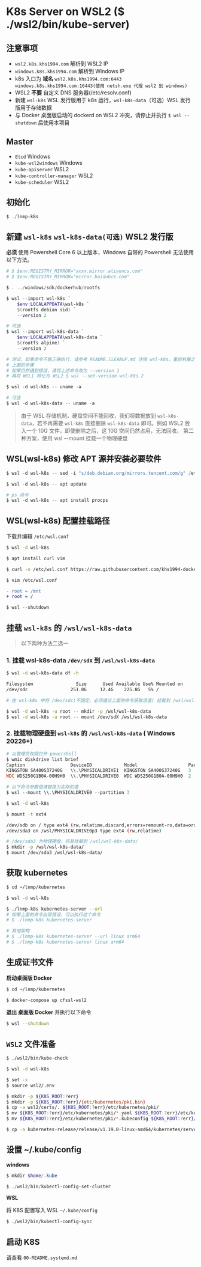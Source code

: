 # K8s Server on WSL2 ($ ./wsl2/bin/kube-server)

## 注意事项

* `wsl2.k8s.khs1994.com` 解析到 WSL2 IP
* `windows.k8s.khs1994.com` 解析到 Windows IP
* k8s 入口为 **域名** `wsl2.k8s.khs1994.com:6443` `windows.k8s.khs1994.com:16443(使用 netsh.exe 代理 wsl2 到 windows)`
* WSL2 **不要** 自定义 DNS 服务器(/etc/resolv.conf)
* 新建 `wsl-k8s` WSL 发行版用于 k8s 运行，`wsl-k8s-data`（可选）WSL 发行版用于存储数据
* 与 Docker 桌面版启动的 dockerd on WSL2 冲突，请停止并执行 `$ wsl --shutdown` 后使用本项目

## Master

* `Etcd` Windows
* `kube-wsl2windows` Windows
* `kube-apiserver` WSL2
* `kube-controller-manager` WSL2
* `kube-scheduler` WSL2

## 初始化

```powershell
$ ./lnmp-k8s
```

## 新建 `wsl-k8s` `wsl-k8s-data(可选)` WSL2 发行版

**必须** 使用 Powershell Core 6 以上版本，Windows 自带的 Powershell 无法使用以下方法。

```powershell
# $ $env:REGISTRY_MIRROR="xxxx.mirror.aliyuncs.com"
# $ $env:REGISTRY_MIRROR="mirror.baidubce.com"

$ . ../windows/sdk/dockerhub/rootfs

$ wsl --import wsl-k8s `
    $env:LOCALAPPDATA\wsl-k8s `
    $(rootfs debian sid) `
    --version 2

# 可选
$ wsl --import wsl-k8s-data `
    $env:LOCALAPPDATA\wsl-k8s-data `
    $(rootfs alpine) `
    --version 2

# 测试，如果命令不能正确执行，请参考 README.CLEANUP.md 注销 wsl-k8s，重启机器之后再次尝试
# 上面的步骤
# 如果仍然遇到错误，请将上述命令改为 --version 1
# 再将 WSL1 转化为 WSL2 $ wsl --set-version wsl-k8s 2

$ wsl -d wsl-k8s -- uname -a

# 可选
$ wsl -d wsl-k8s-data -- uname -a
```

> 由于 WSL 存储机制，硬盘空间不能回收，我们将数据放到 `wsl-k8s-data`，若不再需要 `wsl-k8s` 直接删除 `wsl-k8s-data` 即可。例如 WSL2 放入一个 10G 文件，即使删除之后，这 10G 空间仍然占用，无法回收。
> 第二种方案，使用 wsl --mount 挂载一个物理硬盘

## WSL(wsl-k8s) 修改 APT 源并安装必要软件

```powershell
$ wsl -d wsl-k8s -- sed -i "s/deb.debian.org/mirrors.tencent.com/g" /etc/apt/sources.list

$ wsl -d wsl-k8s -- apt update

# ps 命令
$ wsl -d wsl-k8s -- apt install procps
```

## WSL(wsl-k8s) 配置挂载路径

下载并编辑 `/etc/wsl.conf`

```bash
$ wsl -d wsl-k8s

$ apt install curl vim

$ curl -o /etc/wsl.conf https://raw.githubusercontent.com/khs1994-docker/lnmp/19.03/wsl/config/wsl.conf

$ vim /etc/wsl.conf
```

```diff
- root = /mnt
+ root = /
```

```powershell
$ wsl --shutdown
```

## 挂载 `wsl-k8s` 的 `/wsl/wsl-k8s-data`

> 以下两种方法二选一

### 1. 挂载 wsl-k8s-data `/dev/sdX` 到 `/wsl/wsl-k8s-data`

```bash
$ wsl -d wsl-k8s-data df -h

Filesystem                Size      Used Available Use% Mounted on
/dev/sdc                251.0G     12.4G    225.8G   5% /

# 在 wsl-k8s 中将 /dev/sdc(不固定，必须通过上面的命令获取该值) 挂载到 /wsl/wsl-k8s-data

$ wsl -d wsl-k8s -u root -- mkdir -p /wsl/wsl-k8s-data
$ wsl -d wsl-k8s -u root -- mount /dev/sdX /wsl/wsl-k8s-data
```

### 2. 挂载物理硬盘到 `wsl-k8s` 的 `/wsl/wsl-k8s-data` ( Windows 20226+)

```powershell
# 以管理员权限打开 powershell
$ wmic diskdrive list brief
Caption                 DeviceID            Model                   Partitions  Size
KINGSTON SA400S37240G   \\.\PHYSICALDRIVE1  KINGSTON SA400S37240G   3           240054796800
WDC WDS250G1B0A-00H9H0  \\.\PHYSICALDRIVE0  WDC WDS250G1B0A-00H9H0  2           250056737280

# 以下命令参数值请替换为实际的值
$ wsl --mount \\.\PHYSICALDRIVE0 --partition 3
```

```bash
$ wsl -d wsl-k8s

$ mount -t ext4

/dev/sdb on / type ext4 (rw,relatime,discard,errors=remount-ro,data=ordered)
/dev/sda3 on /wsl/PHYSICALDRIVE0p3 type ext4 (rw,relatime)

# /dev/sda3 为物理硬盘，将其挂载到 /wsl/wsl-k8s-data/
$ mkdir -p /wsl/wsl-k8s-data/
$ mount /dev/sda3 /wsl/wsl-k8s-data/
```

## 获取 kubernetes

```bash
$ cd ~/lnmp/kubernetes

$ wsl -d wsl-k8s

$ ./lnmp-k8s kubernetes-server --url
# 如果上面的命令出现错误，可以执行这个命令
# $ ./lnmp-k8s kubernetes-server

# 其他架构
# $ ./lnmp-k8s kubernetes-server --url linux arm64
# $ ./lnmp-k8s kubernetes-server linux arm64
```

## 生成证书文件

**启动桌面版 Docker**

```bash
$ cd ~/lnmp/kubernetes

$ docker-compose up cfssl-wsl2
```

**退出 桌面版 Docker** 并执行以下命令

```bash
$ wsl --shutdown
```

## `WSL2` 文件准备

```bash
$ ./wsl2/bin/kube-check

$ wsl -d wsl-k8s

$ set -x
$ source wsl2/.env

$ mkdir -p ${K8S_ROOT:?err}
$ mkdir -p ${K8S_ROOT:?err}/{etc/kubernetes/pki,bin}
$ cp -a wsl2/certs/. ${K8S_ROOT:?err}/etc/kubernetes/pki/
$ mv ${K8S_ROOT:?err}/etc/kubernetes/pki/*.yaml ${K8S_ROOT:?err}/etc/kubernetes
$ mv ${K8S_ROOT:?err}/etc/kubernetes/pki/*.kubeconfig ${K8S_ROOT:?err}/etc/kubernetes

$ cp -a kubernetes-release/release/v1.19.0-linux-amd64/kubernetes/server/bin/kube-{apiserver,controller-manager,scheduler} ${K8S_ROOT:?err}/bin
```

## 设置 ~/.kube/config

**windows**

```powershell
$ mkdir $home/.kube

$ ./wsl2/bin/kubectl-config-set-cluster
```

**WSL**

将 K8S 配置写入 WSL `~/.kube/config`

```bash
$ ./wsl2/bin/kubectl-config-sync
```

## 启动 K8S

请查看 `00-README.systemd.md`
